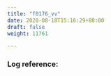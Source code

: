```yaml
---
title: "f0176_vv"
date: 2020-08-18T15:16:29+88:00
draft: false
weight: 11761

---
```


### Log reference: <no value>

```

